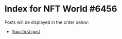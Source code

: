 # Index for NFT World #6456
Posts will be displayed in the order below:

- [Your first post](./001-first.md)

